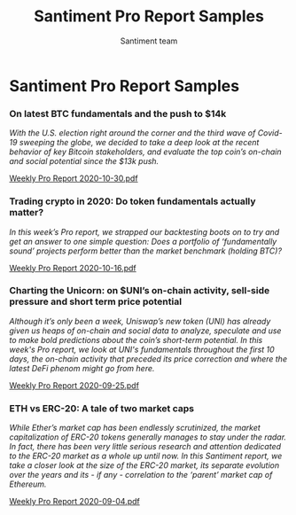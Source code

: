 ﻿---
title: Santiment Pro Report Samples
author: Santiment team
---
# Santiment Pro Report Samples

### On latest BTC fundamentals and the push to $14k

*With the U.S. election right around the corner and the third wave of Covid-19 sweeping the globe, we decided to take a deep look at the recent behavior of key Bitcoin stakeholders, and evaluate the top coin’s on-chain and social potential since the $13k push.*

[Weekly Pro Report
2020-10-30.pdf](https://production-sanbase-images.s3.amazonaws.com/uploads/7cfcd1dc75a6e37a197961f19a042b95225b167828cab4857b70ddd3e7906281_1604134004866_Bitcoin%20Weekly%20Pro%20Report%20.pdf)

### Trading crypto in 2020: Do token fundamentals actually matter?

*In this week’s Pro report, we strapped our backtesting boots on to try and get an answer to one simple question:
Does a portfolio of ‘fundamentally sound’ projects perform better than the market benchmark (holding BTC)?*

[Weekly Pro Report
2020-10-16.pdf](https://production-sanbase-images.s3.amazonaws.com/uploads/5d555b3f0236814ca7d1bd7c744aed2ceca4db8aeec86e813f3fb07cd6f9dd4b_1602866186890_Weekly_report_2020-10-16.pdf)

### Charting the Unicorn: on $UNI’s on-chain activity, sell-side pressure and short term price potential

*Although it’s only been a week, Uniswap’s new token (UNI) has already given us heaps of on-chain and social data to analyze, speculate and use to make bold predictions about the coin’s short-term potential. In this week's Pro report, we look at UNI's fundamentals throughout the first 10 days, the on-chain activity that preceded its price correction and where the latest DeFi phenom might go from here.*

[Weekly Pro Report 2020-09-25.pdf](https://production-sanbase-images.s3.amazonaws.com/uploads/22981475ffba0533410117afad88377a1d20aea58574bf0e2313a7a72420b2f6_1601049941906_UNI_report.pdf)

### ETH vs ERC-20: A tale of two market caps

*While Ether’s market cap has been endlessly scrutinized, the market capitalization of ERC-20 tokens generally manages to stay under the radar.
In fact, there has been very little serious research and attention dedicated to the ERC-20 market as a whole up until now.
In this Santiment report, we take a closer look at the size of the ERC-20 market, its separate evolution over the years and its - if any - correlation to the ‘parent’ market cap of Ethereum.*

[Weekly Pro Report 2020-09-04.pdf](https://production-sanbase-images.s3.amazonaws.com/uploads/3e75f3b0d37899c7f8266da53d24d3ee2e644f68d478efbc190b4ee6ce9f03b9_1599222238461_Weekly_Sanbase_PRO_market_report_3.pdf)
